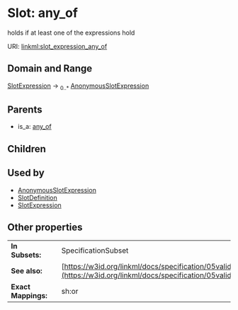 
# Slot: any_of

holds if at least one of the expressions hold

URI: [linkml:slot_expression_any_of](https://w3id.org/linkml/slot_expression_any_of)


## Domain and Range

[SlotExpression](SlotExpression.md) &#8594;  <sub>0..\*</sub> [AnonymousSlotExpression](AnonymousSlotExpression.md)

## Parents

 *  is_a: [any_of](any_of.md)

## Children


## Used by

 * [AnonymousSlotExpression](AnonymousSlotExpression.md)
 * [SlotDefinition](SlotDefinition.md)
 * [SlotExpression](SlotExpression.md)

## Other properties

|  |  |  |
| --- | --- | --- |
| **In Subsets:** | | SpecificationSubset |
| **See also:** | | [https://w3id.org/linkml/docs/specification/05validation/#rules](https://w3id.org/linkml/docs/specification/05validation/#rules) |
| **Exact Mappings:** | | sh:or |